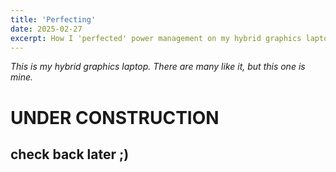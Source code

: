 ```yaml
---
title: 'Perfecting' 
date: 2025-02-27
excerpt: How I 'perfected' power management on my hybrid graphics laptop, with a fully graphics-accelerated Windows 11 VM for gaming and incompatible legacy software
---
```


<em>This is my hybrid graphics laptop. There are many like it, but this one is mine.</em>

# UNDER CONSTRUCTION
## check back later ;)